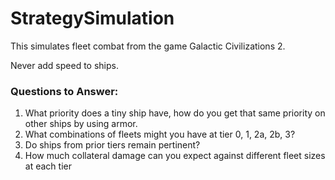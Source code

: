 # StrategySimulation

This simulates fleet combat from the game Galactic Civilizations 2.

Never add speed to ships.

### Questions to Answer:

1) What priority does a tiny ship have, how do you get that same priority on other ships by using armor.
2) What combinations of fleets might you have at tier 0, 1, 2a, 2b, 3?
3) Do ships from prior tiers remain pertinent?
4) How much collateral damage can you expect against different fleet sizes at each tier
